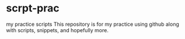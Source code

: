 # scrpt-prac
my practice scripts
This repository is for my practice using github along with scripts, snippets, and hopefully more.

